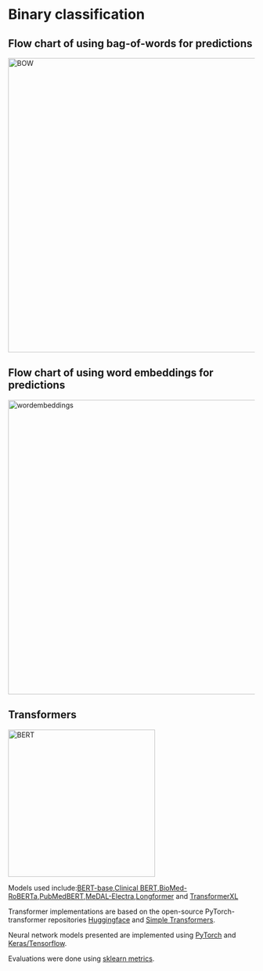 # Binary classification

## Flow chart of using bag-of-words for predictions
<img src="https://user-images.githubusercontent.com/60803118/131305709-fd98f95b-d610-4779-9f48-e4a6c89a8268.png" alt="BOW" width="600"/>

## Flow chart of using word embeddings for predictions  
<img src="https://user-images.githubusercontent.com/60803118/131305724-522b4c52-363e-4ae6-bfa8-11875963b5a1.png" alt="wordembeddings" width="600"/>

## Transformers
<img src="https://user-images.githubusercontent.com/60803118/131306468-1be56b09-286a-49f7-8bbe-d88993149ce9.png" alt="BERT" width="300"/>


Models used include:[BERT-base](https://github.com/google-research/bert),[Clinical BERT](https://github.com/EmilyAlsentzer/clinicalBERT),[BioMed-RoBERTa](https://huggingface.co/allenai/biomed_roberta_base),[PubMedBERT](https://microsoft.github.io/BLURB/models.html),[MeDAL-Electra](https://github.com/BruceWen120/medal),[Longformer](https://github.com/allenai/longformer) and [TransformerXL](https://github.com/kimiyoung/transformer-xl)

Transformer implementations are based on the open-source PyTorch-transformer repositories [Huggingface](https://github.com/huggingface/transformers) and [Simple Transformers](https://simpletransformers.ai/). 

Neural network models presented are implemented using [PyTorch](https://github.com/pytorch/pytorch) and [Keras/Tensorflow](https://www.tensorflow.org). 

Evaluations were done using [sklearn metrics](https://scikit-learn.org/stable/modules/classes.html\#module-sklearn.metrics). 


 

